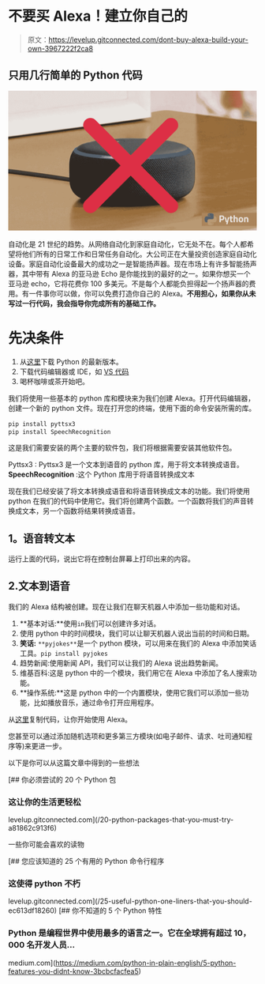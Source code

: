 # 不要买 Alexa！建立你自己的

> 原文：<https://levelup.gitconnected.com/dont-buy-alexa-build-your-own-3967222f2ca8>

## 只用几行简单的 Python 代码

![](img/80fe07e467d198787a233bc38d6688dd.png)

自动化是 21 世纪的趋势。从网络自动化到家庭自动化，它无处不在。每个人都希望将他们所有的日常工作和日常任务自动化。大公司正在大量投资创造家庭自动化设备。家庭自动化设备最大的成功之一是智能扬声器。现在市场上有许多智能扬声器，其中带有 Alexa 的亚马逊 Echo 是你能找到的最好的之一。如果你想买一个亚马逊 echo，它将花费你 100 多美元。不是每个人都能负担得起一个扬声器的费用。有一件事你可以做，你可以免费打造你自己的 Alexa。**不用担心，如果你从未写过一行代码，我会指导你完成所有的基础工作。**

# 先决条件

1.  从[这里](https://www.python.org/downloads/)下载 Python 的最新版本。
2.  下载代码编辑器或 IDE，如 [VS 代码](https://code.visualstudio.com/download)
3.  喝杯咖啡或茶开始吧。

我们将使用一些基本的 python 库和模块来为我们创建 Alexa。打开代码编辑器，创建一个新的 python 文件。现在打开您的终端，使用下面的命令安装所需的库。

```
pip install pyttsx3
pip install SpeechRecognition
```

这是我们需要安装的两个主要的软件包，我们将根据需要安装其他软件包。

Pyttsx3 : Pyttsx3 是一个文本到语音的 python 库，用于将文本转换成语音。
**SpeechRecognition** :这个 Python 库用于将语音转换成文本

现在我们已经安装了将文本转换成语音和将语音转换成文本的功能。我们将使用 python 在我们的代码中使用它。我们将创建两个函数。一个函数将我们的声音转换成文本，另一个函数将结果转换成语音。

## **1。语音转文本**

运行上面的代码，说出它将在控制台屏幕上打印出来的内容。

## 2.文本到语音

我们的 Alexa 结构被创建。现在让我们在聊天机器人中添加一些功能和对话。

1.  **基本对话:**使用`in`我们可以创建许多对话。
2.  使用 python 中的时间模块，我们可以让聊天机器人说出当前的时间和日期。
3.  **笑话:** `**pyjokes**`是一个 python 模块，可以用来在我们的 Alexa 中添加笑话工具。`pip install pyjokes`
4.  趋势新闻:使用新闻 API，我们可以让我们的 Alexa 说出趋势新闻。
5.  维基百科:这是 python 中的一个模块，我们用它在 Alexa 中添加了名人搜索功能。
6.  **操作系统:**这是 python 中的一个内置模块，使用它我们可以添加一些功能，比如播放音乐，通过命令打开应用程序。

从[这里](https://gist.github.com/Abhayparashar31/7a4e7e751a5059e686ea21a89b4821b9)复制代码，让你开始使用 Alexa。

您甚至可以通过添加随机选项和更多第三方模块(如电子邮件、请求、吐司通知程序等)来更进一步。

以下是你可以从这篇文章中得到的一些想法

[](/20-python-packages-that-you-must-try-a81862c913f6) [## 你必须尝试的 20 个 Python 包

### 这让你的生活更轻松

levelup.gitconnected.com](/20-python-packages-that-you-must-try-a81862c913f6) 

一些你可能会喜欢的读物

[](/25-useful-python-one-liners-that-you-should-ec613df18260) [## 您应该知道的 25 个有用的 Python 命令行程序

### 这使得 python 不朽

levelup.gitconnected.com](/25-useful-python-one-liners-that-you-should-ec613df18260) [](https://medium.com/python-in-plain-english/5-python-features-you-didnt-know-3bcbcfacfea5) [## 你不知道的 5 个 Python 特性

### Python 是编程世界中使用最多的语言之一。它在全球拥有超过 10，000 名开发人员…

medium.com](https://medium.com/python-in-plain-english/5-python-features-you-didnt-know-3bcbcfacfea5)
